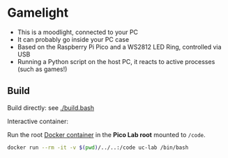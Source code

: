 # Gamelight

-   This is a moodlight, connected to your PC
-   It can probably go inside your PC case
-   Based on the Raspberry Pi Pico and a WS2812 LED Ring, controlled via USB
-   Running a Python script on the host PC, it reacts to active processes (such as games!)

## Build

Build directly: see [./build.bash](./build.bash)

Interactive container:

Run the root [Docker container](../../../README.md#docker-image) in the **Pico Lab root** mounted to `/code`.

```bash
docker run --rm -it -v $(pwd)/../..:/code uc-lab /bin/bash
```
